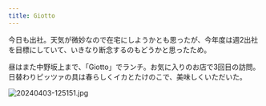 ```yaml
---
title: Giotto
---
```


今日も出社。天気が微妙なので在宅にしようかとも思ったが、今年度は週2出社を目標にしていて、いきなり断念するのもどうかと思ったため。

昼はまた中野坂上まで、「Giotto」でランチ。お気に入りのお店で3回目の訪問。日替わりピッツァの具は春らしくイカとたけのこで、美味しくいただいた。

![20240403-125151.jpg](https://ceshmina-photos.s3.ap-northeast-1.amazonaws.com/202404/20240403-125151.jpg)
